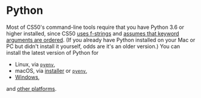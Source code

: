 # Python

Most of CS50's command-line tools require that you have Python 3.6 or higher installed, since CS50 [uses f-strings](https://www.python.org/dev/peps/pep-0498/) and [assumes that keyword arguments are ordered](https://www.python.org/dev/peps/pep-0468/). (If you already have Python installed on your Mac or PC but didn't install it yourself, odds are it's an older version.) You can install the latest version of Python for

* Linux, via [`pyenv`](https://github.com/pyenv/pyenv#installation),
* macOS, via [installer](https://www.python.org/downloads/mac-osx/) or [`pyenv`](https://github.com/pyenv/pyenv#homebrew-on-macos),
* [Windows](https://www.python.org/downloads/windows/),

and [other platforms](https://www.python.org/downloads/).
